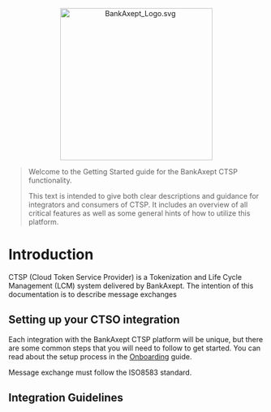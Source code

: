 <p align="center">
<img alt="BankAxept_Logo.svg" src="../assets/images/bankaxept_logo.svg" width="300"/>
</p>

> Welcome to the Getting Started guide for the BankAxept
> CTSP functionality.
>
> This text is intended to give both clear descriptions and
> guidance for integrators and consumers of CTSP. It includes an
> overview of all critical features as well as some general
> hints of how to utilize this platform.

# Introduction

CTSP (Cloud Token Service Provider) is a Tokenization and Life Cycle Management (LCM) system delivered by BankAxept.
The intention of this documentation is to describe message exchanges

## Setting up your CTSO integration

Each integration with the BankAxept CTSP platform will be unique, but there are some common steps that you will need to
follow to get started. You can read about the setup process in the [Onboarding](./onboarding.md) guide.

Message exchange must follow the ISO8583 standard.

## Integration Guidelines
